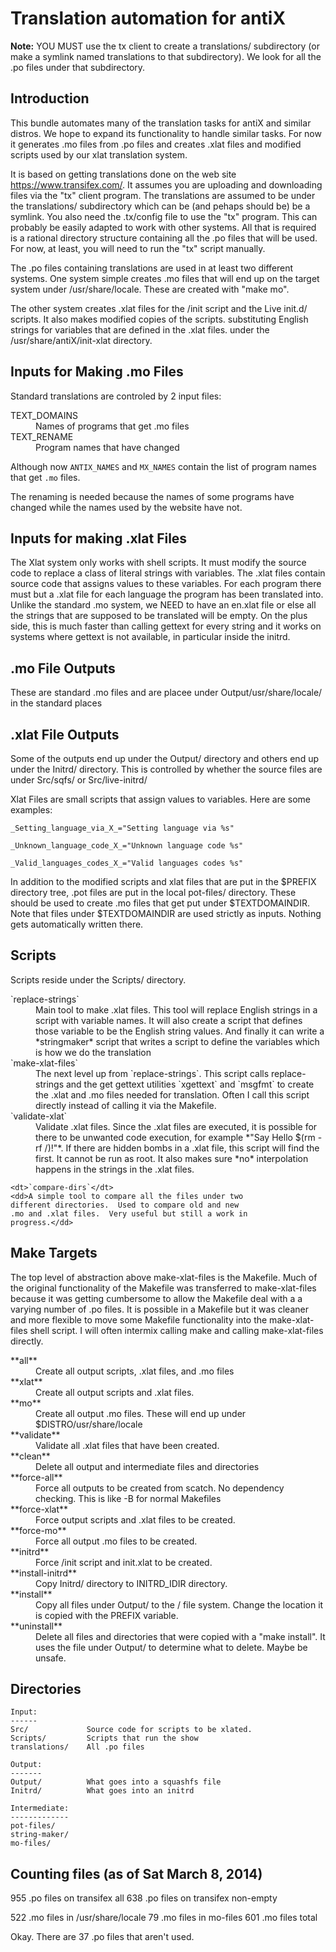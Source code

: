 Translation automation for antiX
================================

**Note:** YOU MUST use the tx client to create a translations/ subdirectory
(or make a symlink named translations to that subdirectory).
We look for all the .po files under that subdirectory.


Introduction
------------
This bundle automates many of the translation tasks for antiX and
similar distros.  We hope to expand its functionality to handle
similar tasks.  For now it generates .mo files from .po files and
creates .xlat files and modified scripts used by our xlat
translation system.

It is based on getting translations done on the web site
https://www.transifex.com/.  It assumes you are uploading and
downloading files via the "tx" client program.  The translations
are assumed to be under the translations/ subdirectory which can
be (and pehaps should be) be a symlink.  You also need the
 .tx/config file to use the "tx" program.  This can probably be
easily adapted to work with other systems.  All that is required
is a rational directory structure containing all the .po files
that will be used.  For now, at least, you will need to run the
"tx" script manually.

The .po files containing translations are used in at least two
different systems.  One system simple creates .mo files that will
end up on the target system under /usr/share/locale.  These are
created with "make mo".

The other system creates .xlat files for the /init script and the
Live init.d/ scripts.  It also makes modified copies of the
scripts. substituting English strings for variables that are
defined in the .xlat files.  under the /usr/share/antiX/init-xlat
directory.


Inputs for Making .mo Files
---------------------------
Standard translations are controled by 2 input files:

<dl>

  <dt>TEXT_DOMAINS</dt>
  <dd>Names of programs that get .mo files</dd>

  <dt>TEXT_RENAME</dt>
  <dd>Program names that have changed</dd>
</dl>

Although now `ANTIX_NAMES` and `MX_NAMES` contain the
list of program names that get `.mo` files.

The renaming is needed because the names of some programs have
changed while the names used by the website have not.  

Inputs for making .xlat Files
-----------------------------

The Xlat system only works with shell scripts.  It must modify
the source code to replace a class of literal strings with
variables.  The .xlat files contain source code that assigns
values to these variables.  For each program there must but a
 .xlat file for each language the program has been translated
into.  Unlike the standard .mo system, we NEED to have an en.xlat
file or else all the strings that are supposed to be translated
will be empty.  On the plus side, this is much faster than
calling gettext for every string and it works on systems where
gettext is not available, in particular inside the initrd.


.mo File Outputs
----------------

These are standard .mo files and are placee under
Output/usr/share/locale/ in the standard places

.xlat File Outputs
------------------

Some of the outputs end up under the Output/ directory and
others end up under the Initrd/ directory.  This is controlled
by whether the source files are under Src/sqfs/ or
Src/live-initrd/

Xlat Files are small scripts that assign values to variables.
Here are some examples:

```=Shell
_Setting_language_via_X_="Setting language via %s"

_Unknown_language_code_X_="Unknown language code %s"

_Valid_languages_codes_X_="Valid languages codes %s"
```

In addition to the modified scripts and xlat files that are put
in the $PREFIX directory tree, .pot files are put in the local
pot-files/ directory.  These should be used to create .mo files
that get put under $TEXTDOMAINDIR.  Note that files under
$TEXTDOMAINDIR are used strictly as inputs.  Nothing gets
automatically written there.


Scripts
-------

Scripts reside under the Scripts/ directory.

<dl>

  <dt>`replace-strings`</dt>

  <dd>Main tool to make .xlat files.  This tool will replace
  English strings in a script with variable names.  It will also
  create a script that defines those variable to be the English
  string values.  And finally it can write a *stringmaker* script
  that writes a script to define the variables which is how we do
  the translation </dd>

  <dt>`make-xlat-files`</dt>

  <dd>The next level up from `replace-strings`.  This
  script calls replace-strings and the get gettext utilities
  `xgettext` and `msgfmt` to create the .xlat and .mo files
  needed for translation.  Often I call this script directly
  instead of calling it via the Makefile.</dd>


  <dt>`validate-xlat`</dt>
  <dd>Validate .xlat files.  Since the .xlat files are executed,
  it is possible for there to be unwanted code execution, for
  example *"Say Hello $(rm -rf /)!"*.  If there are hidden bombs
  in a .xlat file, this script will find the first. It cannot
  be run as root.  It also makes sure *no* interpolation happens
  in the strings in the .xlat files.</dd>

    <dt>`compare-dirs`</dt>
    <dd>A simple tool to compare all the files under two
    different directories.  Used to compare old and new
    .mo and .xlat files.  Very useful but still a work in
    progress.</dd>

</dl>

Make Targets
-------------

The top level of abstraction above make-xlat-files is the
Makefile.  Much of the original functionality of the Makefile was
transferred to make-xlat-files because it was getting cumbersome
to allow the Makefile deal with a a varying number of .po files.
It is possible in a Makefile but it was cleaner and more flexible
to move some Makefile functionality into the make-xlat-files
shell script.  I will often intermix calling make and calling
make-xlat-files directly.

<dl>

  <dt>**all**</dt>
  <dd>Create all output scripts,  .xlat files, and .mo
  files</dd>

  <dt>**xlat**</dt>
    <dd>Create all output scripts and .xlat files.</dd>

  <dt>**mo**</dt>
  <dd>Create all output .mo files.  These will end up
    under $DISTRO/usr/share/locale</dd>

  <dt>**validate**</dt>
  <dd>Validate all .xlat files that have been created.</dd>

  <dt>**clean**</dt>
  <dd> Delete all output and intermediate files and
  directories</dd>

  <dt>**force-all**<dt>
  <dd>Force all outputs to be created from scatch.  No dependency
  checking.  This is like -B for normal Makefiles</dd>

  <dt>**force-xlat**</dt>
  <dd>Force output scripts and .xlat files to be created.</dd>

  <dt>**force-mo**</dt>
  <dd>Force all output .mo files to be created.</dd>

  <dt>**initrd**</dt>
  <dd>Force /init script and init.xlat to be created.</dd>

  <dt>**install-initrd**</dt>
  <dd>Copy Initrd/ directory to INITRD_IDIR directory.</dd>

  <dt>**install**<dt>
  <dd>Copy all files under Output/ to the / file system.  Change
  the location it is copied with the PREFIX variable.  </dd>

  <dt>**uninstall**</dt>
  <dd>Delete all files and directories that were copied with a
  "make install".  It uses the file under Output/ to determine
  what to delete.  Maybe be unsafe.</dd>

</dl>

Directories
-----------

    Input:
    ------
    Src/             Source code for scripts to be xlated.
    Scripts/         Scripts that run the show
    translations/    All .po files

    Output:
    -------
    Output/          What goes into a squashfs file
    Initrd/          What goes into an initrd

    Intermediate:
    -------------
    pot-files/
    string-maker/
    mo-files/


Counting files (as of Sat March 8, 2014)
----------------------------------------
  955 .po files on transifex all
  638 .po files on transifex non-empty

  522 .mo files in /usr/share/locale
   79 .mo files in mo-files
  601 .mo files total

Okay.  There are 37 .po files that aren't used.
